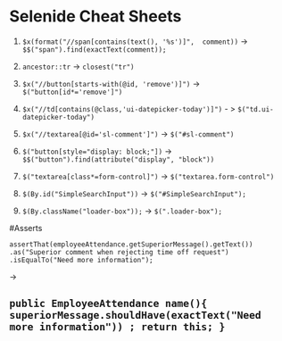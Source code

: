 # Selenide Cheat Sheets

1. `$x(format("//span[contains(text(), '%s')]",  comment))` -> `$$("span").find(exactText(comment));`

2. `ancestor::tr` -> `closest("tr")`

3. `$x("//button[starts-with(@id, 'remove')]")` -> `$("button[id*='remove']")`

4. `$x("//td[contains(@class,'ui-datepicker-today')]")` - > `$("td.ui-datepicker-today")`

5. `$x("//textarea[@id='sl-comment']")` -> `$("#sl-comment")`

6. `$("button[style="display: block;"])` -> `$$("button").find(attribute("display", "block"))`

7. `$("textarea[class*=form-control]")` -> `$("textarea.form-control")`

8. `$(By.id("SimpleSearchInput"))` -> `$("#SimpleSearchInput");`

9. `$(By.className("loader-box"));` -> `$(".loader-box");`

#Asserts

 `assertThat(employeeAttendance.getSuperiorMessage().getText())
                   .as("Superior comment when rejecting time off request")
                   .isEqualTo("Need more information");`
             
   ->          
               
  `public EmployeeAttendance name(){
   superiorMessage.shouldHave(exactText("Need more information")) ;
   return this;
   } `
   ---
   
   
   


